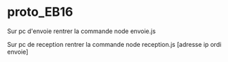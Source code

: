 # proto_EB16

Sur pc d'envoie rentrer la commande node envoie.js

Sur pc de reception rentrer la commande node reception.js [adresse ip ordi envoie]